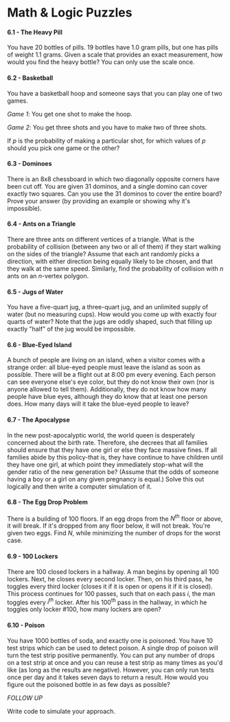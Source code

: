 # Math & Logic Puzzles

#### 6.1 - The Heavy Pill

You have 20 bottles of pills. 19 bottles have 1.0 gram pills, but one has pills of weight 1.1 grams. Given a scale that provides an exact measurement, how would you find the heavy bottle? You can only use the scale once.

#### 6.2 - Basketball

You have a basketball hoop and someone says that you can play one of two games.

_Game 1_: You get one shot to make the hoop.

_Game 2_: You get three shots and you have to make two of three shots.

If _p_ is the probability of making a particular shot, for which values of _p_ should you pick one game or the other?

#### 6.3 - Dominoes

There is an 8x8 chessboard in which two diagonally opposite corners have been cut off. You are given 31 dominos, and a single domino can cover exactly two squares. Can you use the 31 dominos to cover the entire board? Prove your answer (by providing an example or showing why it's impossible).

#### 6.4 - Ants on a Triangle

There are three ants on different vertices of a triangle. What is the probability of collision (between any two or all of them) if they start walking on the sides of the triangle? Assume that each ant randomly picks a direction, with either direction being equally likely to be chosen, and that they walk at the same speed. Similarly, find the probability of collision with _n_ ants on an _n_-vertex polygon.

#### 6.5 - Jugs of Water

You have a five-quart jug, a three-quart jug, and an unlimited supply of water (but no measuring cups). How would you come up with exactly four quarts of water? Note that the jugs are oddly shaped, such that filling up exactly "half" of the jug would be impossible.

#### 6.6 - Blue-Eyed Island

A bunch of people are living on an island, when a visitor comes with a strange order: all blue-eyed people must leave the island as soon as possible. There will be a flight out at 8:00 pm every evening. Each person can see everyone else's eye color, but they do not know their own (nor is anyone allowed to tell them). Additionally, they do not know how many people have blue eyes, although they do know that at least one person does. How many days will it take the blue-eyed people to leave?

#### 6.7 - The Apocalypse

In the new post-apocalyptic world, the world queen is desperately concerned about the birth rate. Therefore, she decrees that all families should ensure that they have one girl or else they face massive fines. If all families abide by this policy-that is, they have continue to have children until they have one girl, at which point they immediately stop-what will the gender ratio of the new generation be? (Assume that the odds of someone having a boy or a girl on any given pregnancy is equal.) Solve this out logically and then write a computer simulation of it.

#### 6.8 - The Egg Drop Problem

There is a building of 100 floors. If an egg drops from the _N<sup>th</sup>_ floor or above, it will break. If it's dropped from any floor below, it will not break. You're given two eggs. Find _N_, while minimizing the number of drops for the worst case.

#### 6.9 - 100 Lockers

There are 100 closed lockers in a hallway. A man begins by opening all 100 lockers. Next, he closes every second locker. Then, on his third pass, he toggles every third locker (closes it if it is open or opens it if it is closed). This process continues for 100 passes, such that on each pass _i_, the man toggles every _i<sup>th</sup>_ locker. After his 100<sup>th</sup> pass in the hallway, in which he toggles only locker #100, how many lockers are open?

#### 6.10 - Poison

You have 1000 bottles of soda, and exactly one is poisoned. You have 10 test strips which can be used to detect poison. A single drop of poison will turn the test strip positive permanently. You can put any number of drops on a test strip at once and you can reuse a test strip as many times as you'd like (as long as the results are negative). However, you can only run tests once per day and it takes seven days to return a result. How would you figure out the poisoned bottle in as few days as possible?

_FOLLOW UP_

Write code to simulate your approach.